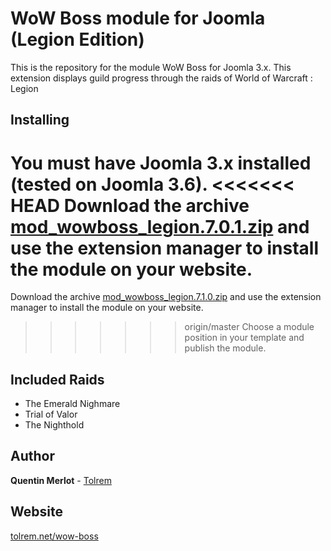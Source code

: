 # WoW Boss module for Joomla (Legion Edition)

This is the repository for the module WoW Boss for Joomla 3.x. This extension displays guild progress through the raids of World of Warcraft : Legion

## Installing

You must have Joomla 3.x installed (tested on Joomla 3.6). 
<<<<<<< HEAD
Download the archive [mod_wowboss_legion.7.0.1.zip](https://www.tolrem.net/download/97/) and use the extension manager to install the module on your website. 
=======
Download the archive [mod_wowboss_legion.7.1.0.zip](http://www.tolrem.net/download/97/) and use the extension manager to install the module on your website. 
>>>>>>> origin/master
Choose a module position in your template and publish the module.


## Included Raids

* The Emerald Nighmare
* Trial of Valor
* The Nighthold

## Author

**Quentin Merlot** - [Tolrem](https://github.com/Tolrem)

## Website

[tolrem.net/wow-boss](http://www.tolrem.net/wow-boss)
